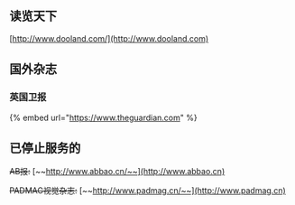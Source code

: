 ## 读览天下

[http://www.dooland.com/](http://www.dooland.com)

## 国外杂志

### 英国卫报

{% embed url="https://www.theguardian.com" %}

## 已停止服务的

~~AB报:~~ [~~http://www.abbao.cn/~~](http://www.abbao.cn)

~~PADMAG视觉杂志:~~ [~~http://www.padmag.cn/~~](http://www.padmag.cn)

